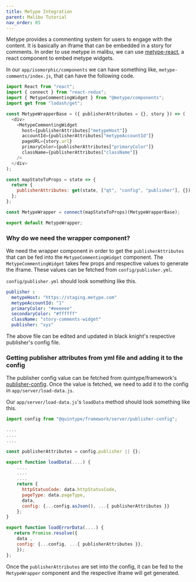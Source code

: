 ```yaml
---
title: Metype Integration
parent: Malibu Tutorial
nav_order: 05
---
```


Metype provides a commenting system for users to engage with the content. It is basically an iframe that can be embedded in a story for comments.
In order to use metype in malibu, we can use [metype-react](https://github.com/quintype/metype-react), a react component to embed metype widgets.

In our `app/isomorphic/components` we can have something like, `metype-comments/index.js`, that can have the following code.

```javascript
import React from "react";
import { connect } from "react-redux";
import { MetypeCommentingWidget } from "@metype/components";
import get from "lodash/get";

const MetypeWrapperBase = ({ publisherAttributes = {}, story }) => (
  <div>
    <MetypeCommentingWidget
      host={publisherAttributes["metypeHost"]}
      accountId={publisherAttributes["metypeAccountId"]}
      pageURL={story.url}
      primaryColor={publisherAttributes["primaryColor"]}
      className={publisherAttributes["className"]}
    />
  </div>
);

const mapStateToProps = state => {
  return {
    publisherAttributes: get(state, ["qt", "config", "publisher"], {})
  };
};

const MetypeWrapper = connect(mapStateToProps)(MetypeWrapperBase);

export default MetypeWrapper;
```

### Why do we need the wrapper component?

We need the wrapper component in order to get the `publisherAttributes` that can be fed into the `MetypeCommentingWidget` component. The `MetypeCommentingWidget` takes few props and respective values to generate the iframe. These values can be fetched from `config/publisher.yml`.

`config/publisher.yml` should look something like this.

```yml
publisher :
  metypeHost: "https://staging.metype.com"
  metypeAccountId: "1"
  primaryColor: "#eeeeee"
  secondaryColor: "#ffffff"
  className: "story-comments-widget"
  publisher: "xyz"
```

The above file can be edited and updated in black knight's respective publisher's config file.

### Getting publisher attributes from yml file and adding it to the config

The publisher config value can be fetched from quintype/framework's [publisher-config](https://developers.quintype.com/quintype-node-framework/module-publisher-config.html). Once the value is fetched, we need to add it to the config in `app/server/load-data.js`.

Our `app/server/load-data.js`'s `loadData` method should look something like this.

```javascript
import config from "@quintype/framework/server/publisher-config";

....
....
....

const publisherAttributes = config.publisher || {};

export function loadData(....) {
    ....
    ....
    ....
    return {
      httpStatusCode: data.httpStatusCode,
      pageType: data.pageType,
      data,
      config: {...config.asJson(), ...{ publisherAttributes }}
    };
}

export function loadErrorData(....) {
   return Promise.resolve({
    data ,
    config: {...config, ...{ publisherAttributes }},
    });
};

```

Once the `publisherAttributes` are set into the config, it can be fed to the `MetypeWrapper` component and the respective iframe will get generated.



